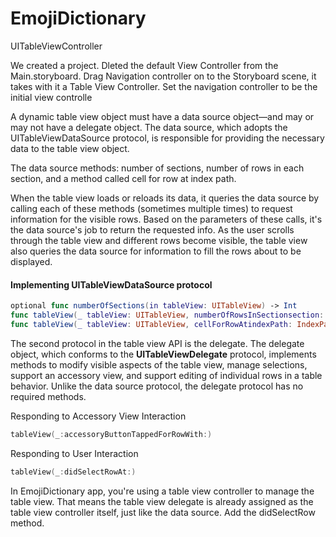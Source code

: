 # EmojiDictionary
UITableViewController

We created a project. Dleted the default View Controller from the Main.storyboard. Drag Navigation controller on to the Storyboard scene, it takes with it a Table View Controller. Set the navigation controller to be the initial view controlle



A dynamic table view object must have a data source object—and may or may not have a delegate object.
The data source, which adopts the UITableViewDataSource protocol, is responsible for providing the necessary data to the table view object.

The data source methods: number of sections, number of rows in each section, and a method called cell for row at index path.

When the table view loads or reloads its data, it queries the data source by calling each of these methods (sometimes multiple times) to request information for the visible rows. Based on the parameters of these calls, it's the data source's job to return the requested info. As the user scrolls through the table view and different rows become visible, the table view also queries the data source for information to fill the rows about to be displayed.

<h4>Implementing UITableViewDataSource protocol</h4>

```swift
optional func numberOfSections(in tableView: UITableView) -> Int
func tableView(_ tableView: UITableView, numberOfRowsInSectionsection: Int) -> Int
func tableView(_ tableView: UITableView, cellForRowAtindexPath: IndexPath) -> UITableViewCell
```

The second protocol in the table view API is the delegate. The delegate object, which conforms to the <b>UITableViewDelegate</b> protocol, implements methods to modify visible aspects of the table view, manage selections, support an accessory view, and support editing of individual rows in a table behavior. Unlike the data source protocol, the delegate protocol has no required methods.

Responding to Accessory View Interaction
```swift
tableView(_:accessoryButtonTappedForRowWith:)
```
Responding to User Interaction
```swift
tableView(_:didSelectRowAt:)
```
In EmojiDictionary app, you're using a table view controller to manage the table view. That means the table view delegate is already assigned as the table view controller itself, just like the data source. Add the didSelectRow method. 




